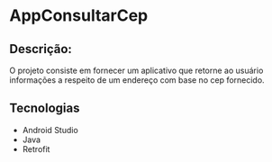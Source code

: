 # AppConsultarCep

## Descrição:

O projeto consiste em fornecer um aplicativo que retorne ao usuário informações a respeito de um endereço com base no cep fornecido.

## Tecnologias

<ul>
  <li>Android Studio</li>
  <li>Java</li>
  <li>Retrofit</li>
</ul>
